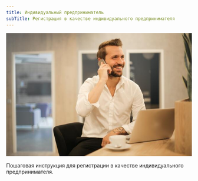 ```yaml
---
title: Индивидуальный предприниматель
subTitle: Регистрация в качестве индивидуального предпринимателя
---
```


![Индивидуальный предприниматель](/img/ip.jpg)

Пошаговая инструкция для регистрации в качестве индивидуального предпринимателя.

